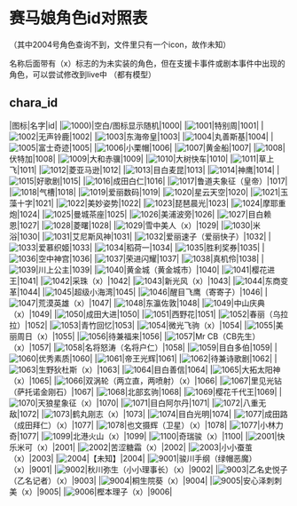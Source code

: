 # 赛马娘角色id对照表

（其中2004号角色查询不到，文件里只有一个icon，故作未知）

名称后面带有（x）标志的为未实装的角色，但在支援卡事件或剧本事件中出现的角色，可以尝试修改到live中
（都有模型）

## chara_id
|图标|名字|id|
|![1000](https://200git.github.io/UmamusumeFile/Images/chr_icon_1000.png))|空白/图标显示随机|1000|
|![1001](https://200git.github.io/UmamusumeFile/Images/chr_icon_1001.png)|特别周|1001|
|![1002](https://200git.github.io/UmamusumeFile/Images/chr_icon_1002.png)|无声铃鹿|1002|
|![1003](https://200git.github.io/UmamusumeFile/Images/chr_icon_1003.png)|东海帝皇|1003|
|![1004](https://200git.github.io/UmamusumeFile/Images/chr_icon_1004.png)|丸善斯基|1004|
|![1005](https://200git.github.io/UmamusumeFile/Images/chr_icon_1005.png)|富士奇迹|1005|
|![1006](https://200git.github.io/UmamusumeFile/Images/chr_icon_1006.png)|小栗帽|1006|
|![1007](https://200git.github.io/UmamusumeFile/Images/chr_icon_1007.png)|黄金船|1007|
|![1008](https://200git.github.io/UmamusumeFile/Images/chr_icon_1008.png)|伏特加|1008|
|![1009](https://200git.github.io/UmamusumeFile/Images/chr_icon_1009.png)|大和赤骥|1009|
|![1010](https://200git.github.io/UmamusumeFile/Images/chr_icon_1010.png)|大树快车|1010|
|![1011](https://200git.github.io/UmamusumeFile/Images/chr_icon_1011.png)|草上飞|1011|
|![1012](https://200git.github.io/UmamusumeFile/Images/chr_icon_1012.png)|菱亚马逊|1012|
|![1013](https://200git.github.io/UmamusumeFile/Images/chr_icon_1013.png)|目白麦昆|1013|
|![1014](https://200git.github.io/UmamusumeFile/Images/chr_icon_1014.png)|神鹰|1014|
|![1015](https://200git.github.io/UmamusumeFile/Images/chr_icon_1015.png)|好歌剧|1015|
|![1016](https://200git.github.io/UmamusumeFile/Images/chr_icon_1016.png)|成田白仁|1016|
|![1017](https://200git.github.io/UmamusumeFile/Images/chr_icon_1017.png)|鲁道夫象征（皇帝）|1017|
|![1018](https://200git.github.io/UmamusumeFile/Images/chr_icon_1018.png)|气槽|1018|
|![1019](https://200git.github.io/UmamusumeFile/Images/chr_icon_1019.png)|爱丽数码|1019|
|![1020](https://200git.github.io/UmamusumeFile/Images/chr_icon_1020.png)|星云天空|1020|
|![1021](https://200git.github.io/UmamusumeFile/Images/chr_icon_1021.png)|玉藻十字|1021|
|![1022](https://200git.github.io/UmamusumeFile/Images/chr_icon_1022.png)|美妙姿势|1022|
|![1023](https://200git.github.io/UmamusumeFile/Images/chr_icon_1023.png)|琵琶晨光|1023|
|![1024](https://200git.github.io/UmamusumeFile/Images/chr_icon_1024.png)|摩耶重炮|1024|
|![1025](https://200git.github.io/UmamusumeFile/Images/chr_icon_1025.png)|曼城茶座|1025|
|![1026](https://200git.github.io/UmamusumeFile/Images/chr_icon_1026.png)|美浦波旁|1026|
|![1027](https://200git.github.io/UmamusumeFile/Images/chr_icon_1027.png)|目白赖恩|1027|
|![1028](https://200git.github.io/UmamusumeFile/Images/chr_icon_1028.png)|菱曙|1028|
|![1029](https://200git.github.io/UmamusumeFile/Images/chr_icon_1029.png)|雪中美人（x）|1029|
|![1030](https://200git.github.io/UmamusumeFile/Images/chr_icon_1030.png)|米浴|1030|
|![1031](https://200git.github.io/UmamusumeFile/Images/chr_icon_1031.png)|艾尼斯风神|1031|
|![1032](https://200git.github.io/UmamusumeFile/Images/chr_icon_1032.png)|爱丽速子（爱丽快子）|1032|
|![1033](https://200git.github.io/UmamusumeFile/Images/chr_icon_1033.png)|爱慕织姬|1033|
|![1034](https://200git.github.io/UmamusumeFile/Images/chr_icon_1034.png)|稻荷一|1034|
|![1035](https://200git.github.io/UmamusumeFile/Images/chr_icon_1035.png)|胜利奖券|1035|
|![1036](https://200git.github.io/UmamusumeFile/Images/chr_icon_1036.png)|空中神宫|1036|
|![1037](https://200git.github.io/UmamusumeFile/Images/chr_icon_1037.png)|荣进闪耀|1037|
|![1038](https://200git.github.io/UmamusumeFile/Images/chr_icon_1038.png)|真机伶|1038|
|![1039](https://200git.github.io/UmamusumeFile/Images/chr_icon_1039.png)|川上公主|1039|
|![1040](https://200git.github.io/UmamusumeFile/Images/chr_icon_1040.png)|黄金城（黄金城市）|1040|
|![1041](https://200git.github.io/UmamusumeFile/Images/chr_icon_1041.png)|樱花进王|1041|
|![1042](https://200git.github.io/UmamusumeFile/Images/chr_icon_1042.png)|采珠（x）|1042|
|![1043](https://200git.github.io/UmamusumeFile/Images/chr_icon_1043.png)|新光风（x）|1043|
|![1044](https://200git.github.io/UmamusumeFile/Images/chr_icon_1044.png)|东商变革|1044|
|![1045](https://200git.github.io/UmamusumeFile/Images/chr_icon_1045.png)|超级小海湾|1045|
|![1046](https://200git.github.io/UmamusumeFile/Images/chr_icon_1046.png)|醒目飞鹰（寄寄子）|1046|
|![1047](https://200git.github.io/UmamusumeFile/Images/chr_icon_1047.png)|荒漠英雄（x）|1047|
|![1048](https://200git.github.io/UmamusumeFile/Images/chr_icon_1048.png)|东瀛佐敦|1048|
|![1049](https://200git.github.io/UmamusumeFile/Images/chr_icon_1049.png)|中山庆典（x）|1049|
|![1050](https://200git.github.io/UmamusumeFile/Images/chr_icon_1050.png)|成田大进|1050|
|![1051](https://200git.github.io/UmamusumeFile/Images/chr_icon_1051.png)|西野花|1051|
|![1052](https://200git.github.io/UmamusumeFile/Images/chr_icon_1052.png)|春丽（乌拉拉）|1052|
|![1053](https://200git.github.io/UmamusumeFile/Images/chr_icon_1053.png)|青竹回忆|1053|
|![1054](https://200git.github.io/UmamusumeFile/Images/chr_icon_1054.png)|微光飞驹（x）|1054|
|![1055](https://200git.github.io/UmamusumeFile/Images/chr_icon_1055.png)|美丽周日（x）|1055|
|![1056](https://200git.github.io/UmamusumeFile/Images/chr_icon_1056.png)|待兼福来|1056|
|![1057](https://200git.github.io/UmamusumeFile/Images/chr_icon_1057.png)|Mr CB（CB先生）（x）|1057|
|![1058](https://200git.github.io/UmamusumeFile/Images/chr_icon_1058.png)|名将怒涛（名将户仁）|1058|
|![1059](https://200git.github.io/UmamusumeFile/Images/chr_icon_1059.png)|目白多伯|1059|
|![1060](https://200git.github.io/UmamusumeFile/Images/chr_icon_1060.png)|优秀素质|1060|
|![1061](https://200git.github.io/UmamusumeFile/Images/chr_icon_1061.png)|帝王光辉|1061|
|![1062](https://200git.github.io/UmamusumeFile/Images/chr_icon_1062.png)|待兼诗歌剧|1062|
|![1063](https://200git.github.io/UmamusumeFile/Images/chr_icon_1063.png)|生野狄杜斯（x）|1063|
|![1064](https://200git.github.io/UmamusumeFile/Images/chr_icon_1064.png)|目白善信|1064|
|![1065](https://200git.github.io/UmamusumeFile/Images/chr_icon_1065.png)|大拓太阳神（x）|1065|
|![1066](https://200git.github.io/UmamusumeFile/Images/chr_icon_1066.png)|双涡轮（两立直，两喷射）（x）|1066|
|![1067](https://200git.github.io/UmamusumeFile/Images/chr_icon_1067.png)|里见光钻（萨托诺金刚石）|1067|
|![1068](https://200git.github.io/UmamusumeFile/Images/chr_icon_1068.png)|北部玄驹|1068|
|![1069](https://200git.github.io/UmamusumeFile/Images/chr_icon_1069.png)|樱花千代王|1069|
|![1070](https://200git.github.io/UmamusumeFile/Images/chr_icon_1070.png)|天狼星象征（x）|1070|
|![1071](https://200git.github.io/UmamusumeFile/Images/chr_icon_1071.png)|目白阿尔丹|1071|
|![1072](https://200git.github.io/UmamusumeFile/Images/chr_icon_1072.png)|八重无敌|1072|
|![1073](https://200git.github.io/UmamusumeFile/Images/chr_icon_1073.png)|鹤丸刚志（x）|1073|
|![1074](https://200git.github.io/UmamusumeFile/Images/chr_icon_1074.png)|目白光明|1074|
|![1077](https://200git.github.io/UmamusumeFile/Images/chr_icon_1077.png)|成田路（成田拜仁）（x）|1077|
|![1078](https://200git.github.io/UmamusumeFile/Images/chr_icon_1078.png)|也文摄辉（卫星）（x）|1078|
|![1077](https://200git.github.io/UmamusumeFile/Images/chr_icon_1077.png)|小林力奇|1077|
|![1099](https://200git.github.io/UmamusumeFile/Images/chr_icon_1099.png)|北港火山（x）|1099|
|![1100](https://200git.github.io/UmamusumeFile/Images/chr_icon_1100.png)|奇瑞骏（x）|1100|
|![2001](https://200git.github.io/UmamusumeFile/Images/chr_icon_2001.png)|快乐米可（x）|2001|
|![2002](https://200git.github.io/UmamusumeFile/Images/chr_icon_2002.png)|苦涩糖霜（x）|2002|
|![2003](https://200git.github.io/UmamusumeFile/Images/chr_icon_2003.png)|小小蚕茧（x）|2003|
|![2004](https://200git.github.io/UmamusumeFile/Images/chr_icon_2004.png)|【未知】|2004|
|![9001](https://200git.github.io/UmamusumeFile/Images/chr_icon_9001.png)|骏川手纲（绿帽恶魔）（x）|9001|
|![9002](https://200git.github.io/UmamusumeFile/Images/chr_icon_9002.png)|秋川弥生（小小理事长）（x）|9002|
|![9003](https://200git.github.io/UmamusumeFile/Images/chr_icon_9003.png)|乙名史悦子（乙名记者）（x）|9003|
|![9004](https://200git.github.io/UmamusumeFile/Images/chr_icon_9004.png)|桐生院葵（x）|9004|
|![9005](https://200git.github.io/UmamusumeFile/Images/chr_icon_9005.png)|安心泽刺刺美（x）|9005|
|![9006](https://200git.github.io/UmamusumeFile/Images/chr_icon_9006.png)|樫本理子（x）|9006|
